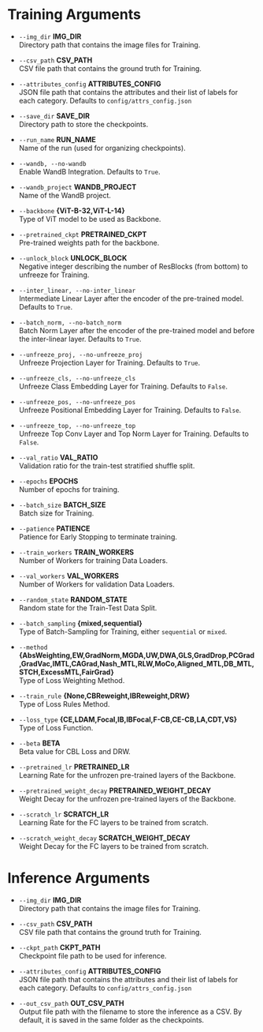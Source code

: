 # Training Arguments

- `--img_dir` **IMG_DIR**  
  Directory path that contains the image files for Training.

- `--csv_path` **CSV_PATH**  
  CSV file path that contains the ground truth for Training.

- `--attributes_config` **ATTRIBUTES_CONFIG**  
  JSON file path that contains the attributes and their list of labels for each category. Defaults to `config/attrs_config.json`

- `--save_dir` **SAVE_DIR**  
  Directory path to store the checkpoints.

- `--run_name` **RUN_NAME**  
  Name of the run (used for organizing checkpoints).

- `--wandb, --no-wandb`  
  Enable WandB Integration. Defaults to `True`.

- `--wandb_project` **WANDB_PROJECT**  
  Name of the WandB project.

- `--backbone` **{ViT-B-32,ViT-L-14}**  
  Type of ViT model to be used as Backbone.

- `--pretrained_ckpt` **PRETRAINED_CKPT**  
  Pre-trained weights path for the backbone.

- `--unlock_block` **UNLOCK_BLOCK**  
  Negative integer describing the number of ResBlocks (from bottom) to unfreeze for Training.

- `--inter_linear, --no-inter_linear`  
  Intermediate Linear Layer after the encoder of the pre-trained model. Defaults to `True`.

- `--batch_norm, --no-batch_norm`  
  Batch Norm Layer after the encoder of the pre-trained model and before the inter-linear layer. Defaults to `True`.

- `--unfreeze_proj, --no-unfreeze_proj`  
  Unfreeze Projection Layer for Training. Defaults to `True`.

- `--unfreeze_cls, --no-unfreeze_cls`  
  Unfreeze Class Embedding Layer for Training. Defaults to `False`.

- `--unfreeze_pos, --no-unfreeze_pos`  
  Unfreeze Positional Embedding Layer for Training. Defaults to `False`.

- `--unfreeze_top, --no-unfreeze_top`  
  Unfreeze Top Conv Layer and Top Norm Layer for Training. Defaults to `False`.

- `--val_ratio` **VAL_RATIO**  
  Validation ratio for the train-test stratified shuffle split.

- `--epochs` **EPOCHS**  
  Number of epochs for training.

- `--batch_size` **BATCH_SIZE**  
  Batch size for Training.

- `--patience` **PATIENCE**  
  Patience for Early Stopping to terminate training.

- `--train_workers` **TRAIN_WORKERS**  
  Number of Workers for training Data Loaders.

- `--val_workers` **VAL_WORKERS**  
  Number of Workers for validation Data Loaders.

- `--random_state` **RANDOM_STATE**  
  Random state for the Train-Test Data Split.

- `--batch_sampling` **{mixed,sequential}**  
  Type of Batch-Sampling for Training, either `sequential` or `mixed`.

- `--method` **{AbsWeighting,EW,GradNorm,MGDA,UW,DWA,GLS,GradDrop,PCGrad,GradVac,IMTL,CAGrad,Nash_MTL,RLW,MoCo,Aligned_MTL,DB_MTL,STCH,ExcessMTL,FairGrad}**  
  Type of Loss Weighting Method.

- `--train_rule` **{None,CBReweight,IBReweight,DRW}**  
  Type of Loss Rules Method.

- `--loss_type` **{CE,LDAM,Focal,IB,IBFocal,F-CB,CE-CB,LA,CDT,VS}**  
  Type of Loss Function.

- `--beta` **BETA**  
  Beta value for CBL Loss and DRW.

- `--pretrained_lr` **PRETRAINED_LR**  
  Learning Rate for the unfrozen pre-trained layers of the Backbone.

- `--pretrained_weight_decay` **PRETRAINED_WEIGHT_DECAY**  
  Weight Decay for the unfrozen pre-trained layers of the Backbone.

- `--scratch_lr` **SCRATCH_LR**  
  Learning Rate for the FC layers to be trained from scratch.

- `--scratch_weight_decay` **SCRATCH_WEIGHT_DECAY**  
  Weight Decay for the FC layers to be trained from scratch.

# Inference Arguments
- `--img_dir` **IMG_DIR**  
  Directory path that contains the image files for Training.

- `--csv_path` **CSV_PATH**  
  CSV file path that contains the ground truth for Training.

- `--ckpt_path` **CKPT_PATH**  
  Checkpoint file path to be used for inference.

- `--attributes_config` **ATTRIBUTES_CONFIG**  
  JSON file path that contains the attributes and their list of labels for each category. Defaults to `config/attrs_config.json`

- `--out_csv_path` **OUT_CSV_PATH**  
  Output file path with the filename to store the inference as a CSV. By default, it is saved in the same folder as the checkpoints.

